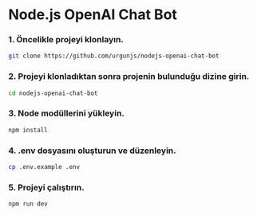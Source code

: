 # Node.js OpenAI Chat Bot

### 1. Öncelikle projeyi klonlayın.
```sh
git clone https://github.com/urgunjs/nodejs-openai-chat-bot
```

### 2. Projeyi klonladıktan sonra projenin bulunduğu dizine girin.
```sh
cd nodejs-openai-chat-bot
```

### 3. Node modüllerini yükleyin.
```sh
npm install
```

### 4. .env dosyasını oluşturun ve düzenleyin.
```sh
cp .env.example .env
```

### 5. Projeyi çalıştırın.
```sh
npm run dev
```